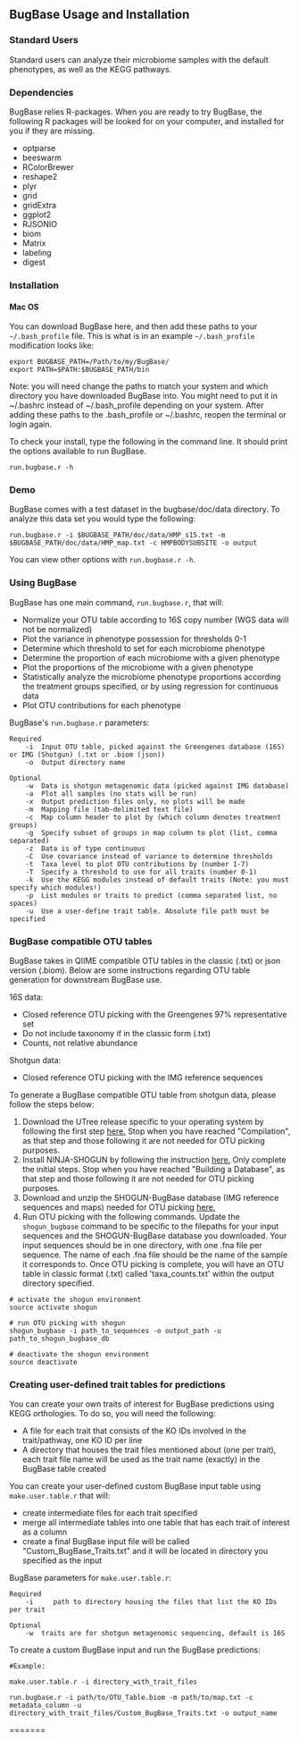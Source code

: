 ## BugBase Usage and Installation

### Standard Users
Standard users can analyze their microbiome samples with the default phenotypes, as well as the KEGG pathways. 

### Dependencies

BugBase relies R-packages. When you are ready to try BugBase, the following R packages will be looked for on your computer, and installed for you if they are missing.

* optparse
* beeswarm
* RColorBrewer
* reshape2
* plyr
* grid
* gridExtra
* ggplot2
* RJSONIO
* biom
* Matrix
* labeling
* digest

### Installation
#### Mac OS
You can download BugBase here, and then add these paths to your `~/.bash_profile` file. This is what is in an example `~/.bash_profile` modification looks like:

```
export BUGBASE_PATH=/Path/to/my/BugBase/
export PATH=$PATH:$BUGBASE_PATH/bin
```

Note: you will need change the paths to match your system and which directory you have downloaded BugBase into. You might need to put it in ~/.bashrc instead of ~/.bash_profile depending on your system. After adding these paths to the .bash_profile or ~/.bashrc, reopen the terminal or login again.

To check your install, type the following in the command line.  It should print the options available to run BugBase.

```
run.bugbase.r -h 
```

### Demo
BugBase comes with a test dataset in the bugbase/doc/data directory. To analyze this data set you would type the following:

```
run.bugbase.r -i $BUGBASE_PATH/doc/data/HMP_s15.txt -m $BUGBASE_PATH/doc/data/HMP_map.txt -c HMPBODYSUBSITE -o output
```

You can view other options with `run.bugbase.r -h`.

### Using BugBase 

BugBase has one main command, `run.bugbase.r`, that will:
-	Normalize your OTU table according to 16S copy number (WGS data will not be normalized)
-	Plot the variance in phenotype possession for thresholds 0-1
-	Determine which threshold to set for each microbiome phenotype
-	Determine the proportion of each microbiome with a given phenotype
-	Plot the proportions of the microbiome with a given phenotype
-	Statistically analyze the microbiome phenotype proportions according the treatment groups specified, or by using regression for continuous data
-	Plot OTU contributions for each phenotype

BugBase's `run.bugbase.r` parameters:
```
Required
	-i	Input OTU table, picked against the Greengenes database (16S) or IMG (Shotgun) (.txt or .biom (json))
	-o	Output directory name
	
Optional
	-w	Data is shotgun metagenomic data (picked against IMG database)
	-a 	Plot all samples (no stats will be run)
	-x	Output prediction files only, no plots will be made
	-m	Mapping file (tab-delimited text file)
	-c	Map column header to plot by (which column denotes treatment groups)
	-g 	Specify subset of groups in map column to plot (list, comma separated)
	-z 	Data is of type continuous 
	-C 	Use covariance instead of variance to determine thresholds
	-t	Taxa level to plot OTU contributions by (number 1-7)
	-T 	Specify a threshold to use for all traits (number 0-1)
	-k 	Use the KEGG modules instead of default traits (Note: you must specify which modules!)
	-p 	List modules or traits to predict (comma separated list, no spaces)
	-u	Use a user-define trait table. Absolute file path must be specified
```

### BugBase compatible OTU tables

BugBase takes in QIIME compatible OTU tables in the classic (.txt) or json version (.biom).  Below are some instructions regarding OTU table generation for downstream BugBase use.

16S data:
- Closed reference OTU picking with the Greengenes 97% representative set
- Do not include taxonomy if in the classic form (.txt)
- Counts, not relative abundance

Shotgun data:
- Closed reference OTU picking with the IMG reference sequences

To generate a BugBase compatible OTU table from shotgun data, please follow the steps below:

1. Download the UTree release specific to your operating system by following the first step [here.](https://github.com/knights-lab/UTree "UTree") Stop when you have reached "Compilation", as that step and those following it are not needed for OTU picking purposes.
2. Install NINJA-SHOGUN by following the instruction [here.](https://github.com/knights-lab/NINJA-SHOGUN "SHOGUN") Only complete the initial steps.  Stop when you have reached "Building a Database", as that step and those following it are not needed for OTU picking purposes.
3. Download and unzip the SHOGUN-BugBase database (IMG reference sequences and maps) needed for OTU picking [here.](https://drive.google.com/open?id=0ByVmiknyDGaiM3M0dDBJMkZuZDg "shogun-bugbase-db")
4. Run OTU picking with the following commands.  Update the `shogun_bugbase` command to be specific to the filepaths for your input sequences and the SHOGUN-BugBase database you downloaded.  Your input sequences should be in one directory, with one .fna file per sequence. The name of each .fna file should be the name of the sample it corresponds to. Once OTU picking is complete, you will have an OTU table in classic format (.txt) called 'taxa_counts.txt' within the output directory specified.
```
# activate the shogun environment
source activate shogun      

# run OTU picking with shogun
shogun_bugbase -i path_to_sequences -o output_path -u path_to_shogun_bugbase_db

# deactivate the shogun environment
source deactivate
```

### Creating user-defined trait tables for predictions

You can create your own traits of interest for BugBase predictions using KEGG orthologies.  To do so, you will need the following:

- A file for each trait that consists of the KO IDs involved in the trait/pathway, one KO ID per line
- A directory that houses the trait files mentioned about (one per trait), each trait file name will be used as the trait name (exactly) in the BugBase table created

You can create your user-defined custom BugBase input table using `make.user.table.r` that will:
- create intermediate files for each trait specified
- merge all intermediate tables into one table that has each trait of interest as a column
- create a final BugBase input file will be called "Custom_BugBase_Traits.txt" and it will be located in directory you specified as the input

BugBase parameters for `make.user.table.r`:
```
Required
	-i     path to directory housing the files that list the KO IDs per trait
	
Optional
	-w	traits are for shotgun metagenomic sequencing, default is 16S
```

To create a custom BugBase input and run the BugBase predictions:

```
#Example:

make.user.table.r -i directory_with_trait_files

run.bugbase.r -i path/to/OTU_Table.biom -m path/to/map.txt -c metadata_column -u directory_with_trait_files/Custom_BugBase_Traits.txt -o output_name

```

=======
